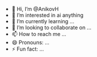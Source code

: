 - 👋 Hi, I’m @AnikovH
- 👀 I’m interested in ai anything 
- 🌱 I’m currently learning ...
- 💞️ I’m looking to collaborate on ...
- 📫 How to reach me ...
- 😄 Pronouns: ...
- ⚡ Fun fact: ...

<!---
AnikovH/AnikovH is a ✨ special ✨ repository because its `README.md` (this file) appears on your GitHub profile.
You can click the Preview link to take a look at your changes.
--->
